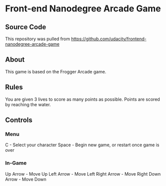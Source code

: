 Front-end Nanodegree Arcade Game
===============================
## Source Code
This repository was pulled from https://github.com/udacity/frontend-nanodegree-arcade-game
## About
This game is based on the Frogger Arcade game.
## Rules
You are given 3 lives to score as many points as possible.  Points are scored by reaching the water.

## Controls
### Menu
C - Select your character
Space - Begin new game, or restart once game is over
### In-Game
Up Arrow - Move Up
Left Arrow - Move Left
Right Arrow - Move Right
Down Arrow - Move Down

